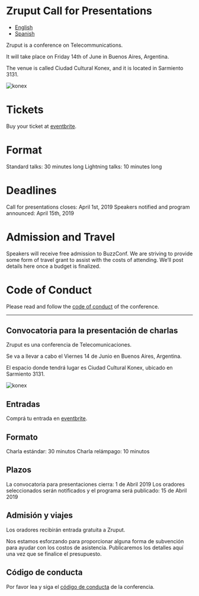 # Zruput Call for Presentations

- [English](#call-for-presentations)
- [Spanish](#convocatoria-para-la-presentación-de-charlas)

Zruput is a conference on Telecommunications.

It will take place on Friday 14th of June in Buenos Aires, Argentina. 

The venue is called Ciudad Cultural Konex, and it is located in Sarmiento 3131.

![konex](https://raw.githubusercontent.com/lambdaclass/buzzconf/master/konex.jpg)

# Tickets

Buy your ticket at [eventbrite](https://www.eventbrite.com.ar/e/zruput-tickets-57829836598).

# Format

Standard talks: 30 minutes long
Lightning talks: 10 minutes  long

# Deadlines

Call for presentations closes: April 1st, 2019
Speakers notified and program announced: April 15th, 2019

# Admission and Travel

Speakers will receive free admission to BuzzConf.
We are striving to provide some form of travel grant to assist with the costs of attending. We’ll post details here once a budget is finalized.

# Code of Conduct

Please read and follow the [code of conduct](./CODE_OF_CONDUCT.md) of the conference.


---

## Convocatoria para la presentación de charlas

Zruput es una conferencia de Telecomunicaciones.

Se va a llevar a cabo el Viernes 14 de Junio en Buenos Aires, Argentina.

El espacio donde tendrá lugar es Ciudad Cultural Konex, ubicado en Sarmiento 3131.

![konex](https://raw.githubusercontent.com/lambdaclass/buzzconf/master/konex.jpg)


## Entradas 

Comprá tu entrada en [eventbrite](https://www.eventbrite.com.ar/e/zruput-tickets-57829836598).

## Formato

Charla estándar: 30 minutos
Charla relámpago: 10 minutos

## Plazos

La convocatoria para presentaciones cierra: 1 de Abril 2019
Los oradores seleccionados serán notificados y el programa será publicado: 15 de Abril 2019

## Admisión y viajes

Los oradores recibirán entrada gratuita a Zruput.

Nos estamos esforzando para proporcionar alguna forma de subvención para ayudar con los costos de asistencia. Publicaremos los detalles aquí una vez que se finalice el presupuesto.

## Código de conducta

Por favor lea y siga el [código de conducta](./CODE_OF_CONDUCT.md) de la conferencia.

